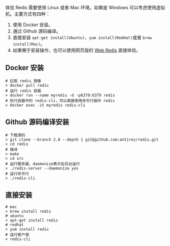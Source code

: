 体验 Redis 需要使用 Linux 或者 Mac 环境，如果是 Windows 可以考虑使用虚拟机。主要方式有四种：

1. 使用 Docker 安装。
2. 通过 Github 源码编译。
3. 直接安装 `apt-get install(Ubuntu)`、`yum install(RedHat)`或者 `brew install(Mac)`。
4. 如果懒于安装操作，也可以使用网页版的 [Web Redis](https://try.redis.io/) 直接体验。

## **Docker 安装**

```shell
# 拉取 redis 镜像
> docker pull redis
# 运行 redis 容器
> docker run --name myredis -d -p6379:6379 redis
# 执行容器中的 redis-cli，可以直接使用命令行操作 redis
> docker exec -it myredis redis-cli
```

## **Github 源码编译安装**

```shell
# 下载源码
> git clone --branch 2.8 --depth 1 git@github.com:antirez/redis.git
> cd redis
# 编译
> make
> cd src
# 运行服务器，daemonize表示在后台运行
> ./redis-server --daemonize yes
# 运行命令行
> ./redis-cli
```

## **直接安装**

```shell
# mac
> brew install redis
# ubuntu
> apt-get install redis
# redhat
> yum install redis
# 运行客户端
> redis-cli
```

